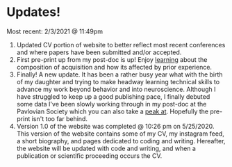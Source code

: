 # Updates!
Most recent: 2/3/2021 @ 11:49pm

1. Updated CV portion of website to better reflect most recent conferences and where papers have been submitted and/or accepted. 
2. First pre-print up from my post-doc is up! Enjoy [learning](https://psyarxiv.com/bzu4y) about the composition of acquisition and how its affected by prior experience. 
3. Finally! A new update. It has been a rather busy year what with the birth of my daughter and trying to make headway learning technical skills to advance my work beyond behavior and into neuroscience. Although I have struggled to keep up a good publishing pace, I finally debuted some data I've been slowly working through in my post-doc at the Pavlovian Society which you can also take a [peak at](https://doi.org/10.17605/OSF.IO/FJZ87). Hopefully the pre-print isn't too far behind.
4. Version 1.0 of the website was completed @ 10:26 pm on 5/25/2020. This version of the website contains some of my CV, my instagram feed, a short biography, and pages dedicated to coding and writing. Hereafter, the website will be updated with code and writing, and when a publication or scientific proceeding occurs the CV. 

